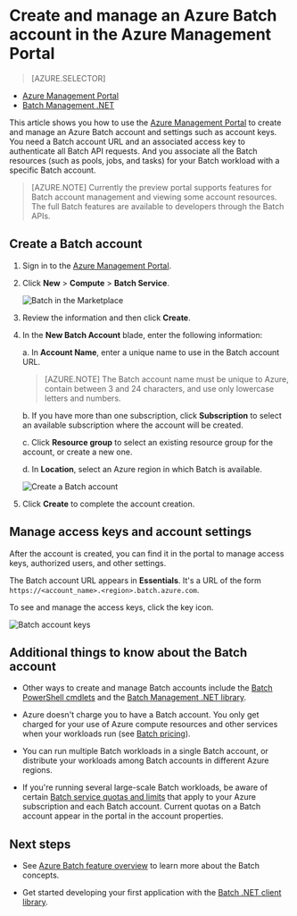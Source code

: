 <properties
	pageTitle="Create an Azure Batch account | Windows Azure"
	description="Learn how to create an Azure Batch account in the Azure Management Portal to run large-scale parallel workloads in the cloud"
	services="batch"
	documentationCenter=""
	authors="dlepow"
	manager="timlt"
	editor=""/>

<tags
	ms.service="batch"
	ms.date="11/10/2015"
	wacn.date=""/>



# Create and manage an Azure Batch account in the Azure Management Portal

> [AZURE.SELECTOR]
- [Azure Management Portal](/documentation/articles/batch-account-create-portal)
- [Batch Management .NET](/documentation/articles/batch-management-dotnet)

This article shows you how to use the [Azure Management Portal](https://manage.windowsazure.cn) to create and manage an Azure Batch account and settings such as account keys. You need a Batch account URL and an associated access key to authenticate all Batch API requests. And you associate all the Batch resources (such as pools, jobs, and tasks) for your Batch workload with a specific Batch account.  

>[AZURE.NOTE] Currently the preview portal supports features for Batch account management and viewing some account resources. The full Batch features are available to developers through the Batch APIs.

## Create a Batch account

1. Sign in to the [Azure Management Portal](https://manage.windowsazure.cn).

2. Click **New** > **Compute** > **Batch Service**.

	![Batch in the Marketplace][marketplace_portal]

3. Review the information and then click **Create**.

4. In the **New Batch Account** blade, enter the following information:

	a. In **Account Name**, enter a unique name to use in the Batch account URL.

	>[AZURE.NOTE] The Batch account name must be unique to Azure, contain between 3 and 24 characters, and use only lowercase letters and numbers.

	b. If you have more than one subscription, click **Subscription** to select an available subscription where the account will be created.

	c. Click **Resource group** to select an existing resource group for the account, or create a new one.

	d. In **Location**, select an Azure region in which Batch is available.

	![Create a Batch account][account_portal]

5. Click **Create** to complete the account creation.

## Manage access keys and account settings
After the account is created, you can find it in the portal to manage access keys, authorized users, and other settings.

The Batch account URL appears in **Essentials**. It's a URL of the form `https://<account_name>.<region>.batch.azure.com`.

To see and manage the access keys, click the key icon.

![Batch account keys][account_keys]

## Additional things to know about the Batch account

* Other ways to create and manage Batch accounts include the [Batch PowerShell cmdlets](/documentation/articles/batch-powershell-cmdlets-get-started) and the [Batch Management .NET library](http://www.nuget.org/packages/Microsoft.Azure.Management.Batch/).


* Azure doesn't charge you to have a Batch account. You only get charged for your use of Azure compute resources and other services when your workloads run (see [Batch pricing](/home/features/batch/#price)).

* You can run multiple Batch workloads in a single Batch account, or distribute your workloads among Batch accounts in different Azure regions.

* If you're running several large-scale Batch workloads, be aware of certain [Batch service quotas and limits](/documentation/articles/batch-quota-limit) that apply to your Azure subscription and each Batch account. Current quotas on a Batch account appear in the portal in the account properties.

## Next steps

* See [Azure Batch feature overview](/documentation/articles/batch-api-basics) to learn more about the Batch concepts.

* Get started developing your first application with the [Batch .NET client library](/documentation/articles/batch-dotnet-get-started).

[marketplace_portal]: ./media/batch-account-create-portal/marketplace_batch.PNG
[account_portal]: ./media/batch-account-create-portal/batch_acct_portal.png
[account_keys]: ./media/batch-account-create-portal/account_keys.PNG
